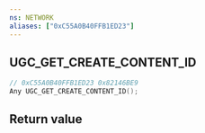 ```yaml
---
ns: NETWORK
aliases: ["0xC55A0B40FFB1ED23"]
---
```

## UGC_GET_CREATE_CONTENT_ID

```c
// 0xC55A0B40FFB1ED23 0x82146BE9
Any UGC_GET_CREATE_CONTENT_ID();
```

## Return value
